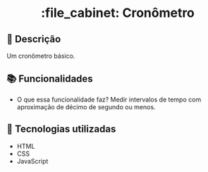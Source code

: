 <h1 align="center">:file_cabinet: Cronômetro </h1>

## :memo: Descrição
Um cronômetro básico.

## :books: Funcionalidades
*  O que essa funcionalidade faz?
Medir intervalos de tempo com aproximação de décimo de segundo ou menos.


## :wrench: Tecnologias utilizadas
* HTML
* CSS
* JavaScript

